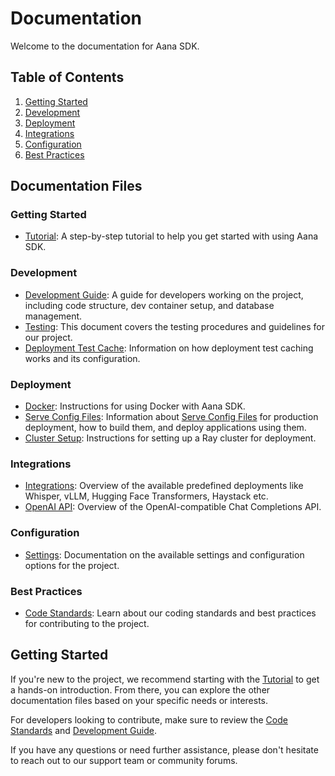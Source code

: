 # Documentation

Welcome to the documentation for Aana SDK.

## Table of Contents

1. [Getting Started](#getting-started)
2. [Development](#development)
3. [Deployment](#deployment)
4. [Integrations](#integrations)
5. [Configuration](#configuration)
6. [Best Practices](#best-practices)

## Documentation Files

### Getting Started
- [Tutorial](pages/tutorial.md): A step-by-step tutorial to help you get started with using Aana SDK.

### Development
- [Development Guide](pages/development.md): A guide for developers working on the project, including code structure, dev container setup, and database management.
- [Testing](pages/testing.md): This document covers the testing procedures and guidelines for our project.
- [Deployment Test Cache](pages/deployment_test_cache.md): Information on how deployment test caching works and its configuration.

### Deployment
- [Docker](pages/docker.md): Instructions for using Docker with Aana SDK.
- [Serve Config Files](pages/serve_config_files.md): Information about [Serve Config Files](https://docs.ray.io/en/latest/serve/production-guide/config.html#serve-config-files) for production deployment, how to build them, and deploy applications using them.
- [Cluster Setup](pages/cluster_setup.md): Instructions for setting up a Ray cluster for deployment.

### Integrations
- [Integrations](pages/integrations.md): Overview of the available predefined deployments like Whisper, vLLM, Hugging Face Transformers, Haystack etc.
- [OpenAI API](pages/openai_api.md): Overview of the OpenAI-compatible Chat Completions API.

### Configuration
- [Settings](pages/settings.md): Documentation on the available settings and configuration options for the project.

### Best Practices
- [Code Standards](pages/code_standards.md): Learn about our coding standards and best practices for contributing to the project.

## Getting Started

If you're new to the project, we recommend starting with the [Tutorial](pages/tutorial.md) to get a hands-on introduction. From there, you can explore the other documentation files based on your specific needs or interests.

For developers looking to contribute, make sure to review the [Code Standards](pages/code_standards.md) and [Development Guide](pages/development.md).

If you have any questions or need further assistance, please don't hesitate to reach out to our support team or community forums.
